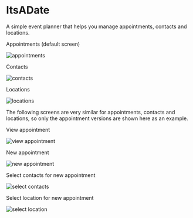 # ItsADate
A simple event planner that helps you manage appointments, contacts and locations.

Appointments (default screen)

![appointments](https://i.postimg.cc/N04x5Rf6/Screenshot-1556802909.png)

Contacts

![contacts](https://i.postimg.cc/4d2b1Zcn/Screenshot-1556802912.png)

Locations

![locations](https://i.postimg.cc/RhqGrqmc/Screenshot-1556802905.png)


The following screens are very similar for appointments, contacts and locations, so only the appointment versions are shown here as an example.


View appointment

![view appointment](https://i.postimg.cc/KjK7qV7f/Screenshot-1556802975.png)

New appointment

![new appointment](https://i.postimg.cc/ZqZcbwZY/Screenshot-1556802932.png)

Select contacts for new appointment

![select contacts](https://i.postimg.cc/3RxFpWdP/Screenshot-1556806623.png)

Select location for new appointment

![select location](https://i.postimg.cc/8zL4gq2n/Screenshot-1556806617.png)

